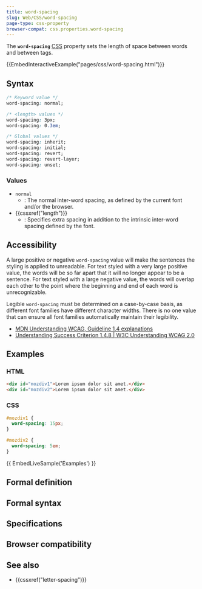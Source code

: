 ```yaml
---
title: word-spacing
slug: Web/CSS/word-spacing
page-type: css-property
browser-compat: css.properties.word-spacing
---
```




The **`word-spacing`** [CSS](/Web/CSS) property sets the length of space between words and between tags.

{{EmbedInteractiveExample("pages/css/word-spacing.html")}}

## Syntax

```css
/* Keyword value */
word-spacing: normal;

/* <length> values */
word-spacing: 3px;
word-spacing: 0.3em;

/* Global values */
word-spacing: inherit;
word-spacing: initial;
word-spacing: revert;
word-spacing: revert-layer;
word-spacing: unset;
```

### Values

- `normal`
  - : The normal inter-word spacing, as defined by the current font and/or the browser.
- {{cssxref("length")}}
  - : Specifies extra spacing in addition to the intrinsic inter-word spacing defined by the font.

## Accessibility

A large positive or negative `word-spacing` value will make the sentences the styling is applied to unreadable. For text styled with a very large positive value, the words will be so far apart that it will no longer appear to be a sentence. For text styled with a large negative value, the words will overlap each other to the point where the beginning and end of each word is unrecognizable.

Legible `word-spacing` must be determined on a case-by-case basis, as different font families have different character widths. There is no one value that can ensure all font families automatically maintain their legibility.

- [MDN Understanding WCAG, Guideline 1.4 explanations](/Web/Accessibility/Understanding_WCAG/Perceivable#guideline_1.4_make_it_easier_for_users_to_see_and_hear_content_including_separating_foreground_from_background)
- [Understanding Success Criterion 1.4.8 | W3C Understanding WCAG 2.0](https://www.w3.org/TR/UNDERSTANDING-WCAG20/visual-audio-contrast-visual-presentation.html)

## Examples

### HTML

```html
<div id="mozdiv1">Lorem ipsum dolor sit amet.</div>
<div id="mozdiv2">Lorem ipsum dolor sit amet.</div>
```

### CSS

```css
#mozdiv1 {
  word-spacing: 15px;
}

#mozdiv2 {
  word-spacing: 5em;
}
```

{{ EmbedLiveSample('Examples') }}

## Formal definition



## Formal syntax



## Specifications



## Browser compatibility



## See also

- {{cssxref("letter-spacing")}}
